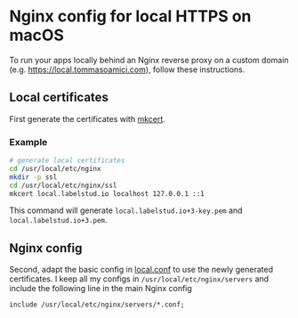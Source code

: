 # Nginx config for local HTTPS on macOS

To run your apps locally behind an Nginx reverse proxy on a custom domain (e.g.
https://local.tommasoamici.com), follow these instructions.

## Local certificates

First generate the certificates with [mkcert](https://github.com/FiloSottile/mkcert).

### Example

```sh
# generate local certificates
cd /usr/local/etc/nginx
mkdir -p ssl
cd /usr/local/etc/nginx/ssl
mkcert local.labelstud.io localhost 127.0.0.1 ::1
```

This command will generate `local.labelstud.io+3-key.pem` and `local.labelstud.io+3.pem`.

## Nginx config

Second, adapt the basic config in [local.conf](./local.conf) to use the newly generated
certificates. I keep all my configs in `/usr/local/etc/nginx/servers` and include the following line
in the main Nginx config

```nginx
include /usr/local/etc/nginx/servers/*.conf;
```

